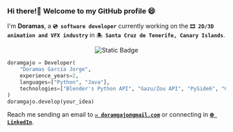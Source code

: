 ### **Hi there!👋 Welcome to my GitHub profile 😄**

I'm **Doramas**, a **`💿 software developer`** currently working on the **`🎞️ 2D/3D animation and VFX industry`** in **`🏝️ Santa Cruz de Tenerife, Canary Islands`**.

<div align="center">
    <img alt="Static Badge" src="https://img.shields.io/badge/Python-white?style=flat&logo=python&logoColor=%233776AB&logoSize=auto&link=https%3A%2F%2Fgithub.com%2Fdoramgajo%3Ftab%3Drepositories%26language%3Dpython">
</div>

```python
doramgajo = Developer(
    "Doramas García Jorge",
    experience_years=2,
    languages=["Python", "Java"],
    technologies=["Blender's Python API", "Gazu/Zou API", "PySide6", "Git", "SQL"],
)
doramgajo.develop(your_idea)
```

Reach me sending an email to [**`✉️ doramgajo@gmail.com`**](mailto:doramgajo@gmail.com) or connecting in [**`🌐 LinkedIn`**](https://www.linkedin.com/in/doramgajo/).
